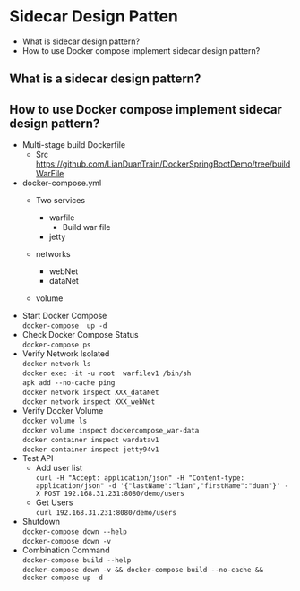 # Sidecar Design Patten 
- What is sidecar design pattern?
- How to use Docker compose implement sidecar design pattern?
  
## What is a sidecar design pattern?   

## How to use Docker compose implement sidecar design pattern?
- Multi-stage build Dockerfile
  - Src https://github.com/LianDuanTrain/DockerSpringBootDemo/tree/buildWarFile
- docker-compose.yml
  - Two services
    - warfile
      - Build war file
    - jetty
    
  - networks
     - webNet 
     - dataNet
  - volume
- Start Docker Compose   
  `docker-compose  up -d`   
- Check Docker Compose Status    
  `docker-compose ps`     
- Verify Network Isolated  
`docker network ls`      
`docker exec -it -u root  warfilev1 /bin/sh`  
    `apk add --no-cache ping`  
`docker network inspect XXX_dataNet`  
`docker network inspect XXX_webNet`  
- Verify Docker Volume  
   `docker volume ls`      
    `docker volume inspect dockercompose_war-data`   
    `docker container inspect wardatav1`   
    `docker container inspect jetty94v1`    
- Test API
  - Add user list  
    `curl -H "Accept: application/json" -H "Content-type: application/json" -d '{"lastName":"lian","firstName":"duan"}' -X POST 192.168.31.231:8080/demo/users`
  - Get Users  
    `curl 192.168.31.231:8080/demo/users`
- Shutdown    
`docker-compose down --help`    
`docker-compose down -v`  
- Combination Command  
  `docker-compose build --help`  
`docker-compose down -v && docker-compose build --no-cache && docker-compose up -d`
    


